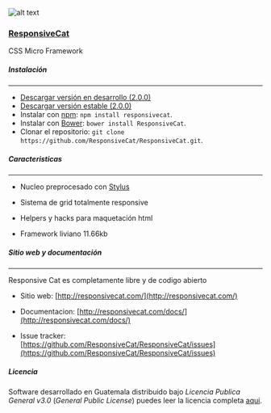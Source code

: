 ![alt text](http://cdn.ldonis.net/assets/logos/responsivecat/rcat-logo-notext-200.png "ResponsiveCat logo")

### [ResponsiveCat](http://responsivecat.com/)
CSS Micro Framework

##### Instalación
----------------
* [Descargar versión en desarrollo (2.0.0)](https://github.com/ResponsiveCat/ResponsiveCat/archive/master.zip)
* [Descargar versión estable (2.0.0)](https://github.com/ResponsiveCat/ResponsiveCat/archive/2.0.0.zip)
* Instalar con [npm](https://www.npmjs.com): `npm install responsivecat`.
* Instalar con [Bower](http://bower.io): `bower install ResponsiveCat`.
* Clonar el repositorio: `git clone https://github.com/ResponsiveCat/ResponsiveCat.git`.

##### Caracteristicas
---------------

* Nucleo preprocesado con [Stylus](http://stylus-lang.com/)

* Sistema de grid totalmente responsive

* Helpers y hacks para maquetación html

* Framework liviano 11.66kb

##### Sitio web y documentación
---------------

Responsive Cat es completamente libre y de codigo abierto

* Sitio web: [http://responsivecat.com/](http://responsivecat.com/)

* Documentacion: [http://responsivecat.com/docs/](http://responsivecat.com/docs/)

* Issue tracker: [https://github.com/ResponsiveCat/ResponsiveCat/issues](https://github.com/ResponsiveCat/ResponsiveCat/issues)


##### Licencia

Software desarrollado en Guatemala distribuido bajo *Licencia Publica General v3.0* (*General Public License*)  puedes leer la licencia completa [aqui](https://github.com/ResponsiveCat/ResponsiveCat/blob/master/LICENSE).
